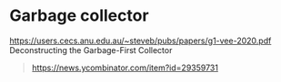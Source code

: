 # Garbage collector
https://users.cecs.anu.edu.au/~steveb/pubs/papers/g1-vee-2020.pdf Deconstructing the Garbage-First Collector
> https://news.ycombinator.com/item?id=29359731